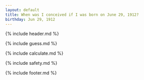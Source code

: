 ```yaml
---
layout: default
title: When was I conceived if I was born on June 29, 1912?
birthday: Jun 29, 1912
---
```


{% include header.md %}

{% include guess.md %}

{% include calculate.md %}

{% include safety.md %}

{% include footer.md %}



